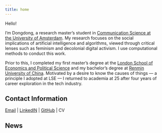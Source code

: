 ```yaml
---
title: home
---
```


Hello!

I’m Dongdong, a research master’s student in [Communication Science at the University of Amsterdam](https://www.uva.nl/shared-content/programmas/en/research-masters/communication-science/communication-science-research-msc.html). My research focuses on the social implications of artificial intelligence and algorithms, viewed through critical lenses such as feminism and decolonial digital activism. I use computational methods to conduct this work.

Prior to this, I completed my first master’s degree at the [London School of Economics and Political Science](https://www.lse.ac.uk/about-lse) and my bachelor’s degree at [Renmin University of China](https://en.ruc.edu.cn/about.html#about2). Motivated by a desire to know the causes of things — a principle I adopted at LSE — I returned to academia at 25 after four years of career exploration in the tech industry.

## Contact Information
[Email](mailto:dongdong.zhu@student.uva.nl) | [LinkedIN](https://www.linkedin.com/in/dongdong-zhu-aa3033129/?locale=en_US) | [GitHub](https://github.com/CeciliaZhu1997) |
CV

## News